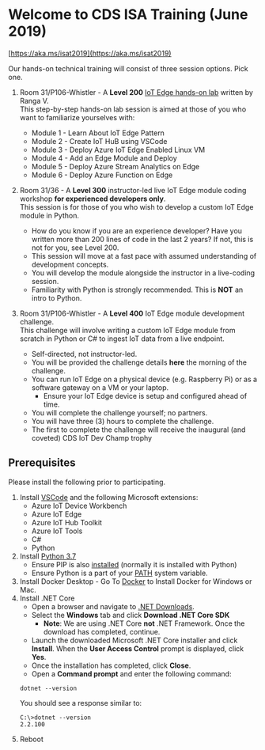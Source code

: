 # Welcome to CDS ISA Training (June 2019) 
[https://aka.ms/isat2019](https://aka.ms/isat2019)

Our hands-on technical training will consist of three session options. Pick one.

1. Room 31/P106-Whistler - A **Level 200** [IoT Edge hands-on lab](https://github.com/rangv/azureiotedgelab) written by Ranga V.  
 This step-by-step hands-on lab session is aimed at those of you who want to familiarize yourselves with:
    * Module 1 - Learn About IoT Edge Pattern
    * Module 2 - Create IoT HuB using VSCode
    * Module 3 - Deploy Azure IoT Edge Enabled Linux VM
    * Module 4 - Add an Edge Module and Deploy
    * Module 5 - Deploy Azure Stream Analytics on Edge
    * Module 6 - Deploy Azure Function on Edge

2. Room 31/36 - A **Level 300** instructor-led live IoT Edge module coding workshop **for experienced developers only**.  
 This session is for those of you who wish to develop a custom IoT Edge module in Python.
    * How do you know if you are an experience developer? Have you written more than 200 lines of code in the last 2 years? If not, this is not for you, see Level 200.
    * This session will move at a fast pace with assumed understanding of development concepts.
    * You will develop the module alongside the instructor in a live-coding session.
    * Familiarity with Python is strongly recommended. This is **NOT** an intro to Python.

3. Room 31/P106-Whistler  - A **Level 400** IoT Edge module development challenge.  
 This challenge will involve writing a custom IoT Edge module from scratch in Python or C# to ingest IoT data from a live endpoint.
    * Self-directed, not instructor-led.
    * You will be provided the challenge details **here** the morning of the challenge.
    * You can run IoT Edge on a physical device (e.g. Raspberry Pi) or as a software gateway on a VM or your laptop.
      * Ensure your IoT Edge device is setup and configured ahead of time.
    * You will complete the challenge yourself; no partners.
    * You will have three (3) hours to complete the challenge.
    * The first to complete the challenge will receive the inaugural (and coveted) CDS IoT Dev Champ trophy

## Prerequisites

Please install the following prior to participating.

1. Install [VSCode](https://code.visualstudio.com/) and the following Microsoft extensions:
    * Azure IoT Device Workbench
    * Azure IoT Edge
    * Azure IoT Hub Toolkit
    * Azure IoT Tools
    * C#
    * Python
1. Install [Python 3.7](https://www.python.org/downloads/)
    * Ensure PIP is also [installed](https://www.liquidweb.com/kb/install-pip-windows/) (normally it is installed with Python) 
    * Ensure Python is a part of your [PATH](https://geek-university.com/python/add-python-to-the-windows-path/) system variable.
1. Install Docker Desktop - Go To [Docker](https://docs.docker.com/install/) to Install Docker for Windows or Mac. 
1. Install .NET Core
    * Open a browser and navigate to [.NET Downloads](https://dotnet.microsoft.com/download).
    * Select the **Windows** tab and click **Download .NET Core SDK**
      * **Note**: We are using .NET Core **not** .NET Framework.
    Once the download has completed, continue.
    * Launch the downloaded Microsoft .NET Core installer and click **Install**.
    When the **User Access Control** prompt is displayed, click **Yes**.
    * Once the installation has completed, click **Close**.
    * Open a **Command prompt** and enter the following command:
    ```script
    dotnet --version
    ```
    You should see a response similar to:
    ```script
    C:\>dotnet --version
    2.2.100
    ```
1. Reboot
